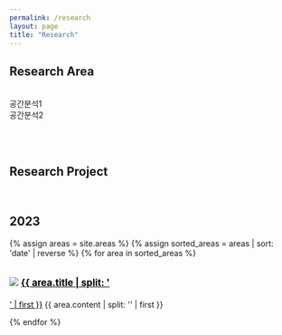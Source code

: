 ```yaml
---
permalink: /research
layout: page
title: "Research"
---
```


## Research Area
<br/>
공간분석1<br/>
공간분석2<br/>

<br/><br/>

## Research Project
<br/>

## 2023

{% assign areas = site.areas %} 
{% assign sorted_areas = areas | sort: 'date' | reverse %}
{% for area in sorted_areas %}

<div class="container" style="display: inline-block; width: 100%; margin: 20px 0 20px 0;">
    <img src="{{ site.url }}{{ site.baseurl }}/assets/img/{{ area.img }}"/>
    <a href="{{ area.permalink | relative_url }}" style="color: black"><span style="font-size:120%; font-weight:bolder;">{{ area.title | split: '</div>' | first }}</span></a>
    {{ area.content | split: '</div>' | first }}
<!--     <strong><a href="{{ area.link.url }}">[link]</a></strong> -->
</div>

{% endfor %}

